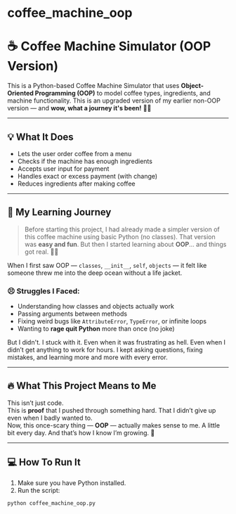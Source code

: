 # coffee_machine_oop
# ☕ Coffee Machine Simulator (OOP Version)

This is a Python-based Coffee Machine Simulator that uses **Object-Oriented Programming (OOP)** to model coffee types, ingredients, and machine functionality. This is an upgraded version of my earlier non-OOP version — and **wow, what a journey it's been!** 😮‍💨

---

## 💡 What It Does

- Lets the user order coffee from a menu
- Checks if the machine has enough ingredients
- Accepts user input for payment
- Handles exact or excess payment (with change)
- Reduces ingredients after making coffee

---

## 🧠 My Learning Journey

> Before starting this project, I had already made a simpler version of this coffee machine using basic Python (no classes). That version was **easy and fun**. But then I started learning about **OOP**... and things got real. 😵‍💫

When I first saw OOP — `classes`, `__init__`, `self`, `objects` — it felt like someone threw me into the deep ocean without a life jacket.

### 😣 Struggles I Faced:
- Understanding how classes and objects actually work
- Passing arguments between methods
- Fixing weird bugs like `AttributeError`, `TypeError`, or infinite loops
- Wanting to **rage quit Python** more than once (no joke)

But I didn't. I stuck with it. Even when it was frustrating as hell. Even when I didn’t get anything to work for hours. I kept asking questions, fixing mistakes, and learning more and more with every error.

---

## 🔥 What This Project Means to Me

This isn’t just code.  
This is **proof** that I pushed through something hard. That I didn’t give up even when I badly wanted to.  
Now, this once-scary thing — **OOP** — actually makes sense to me. A little bit every day. And that’s how I know I’m growing. 🙌

---

## 💻 How To Run It

1. Make sure you have Python installed.
2. Run the script:
```bash
python coffee_machine_oop.py
